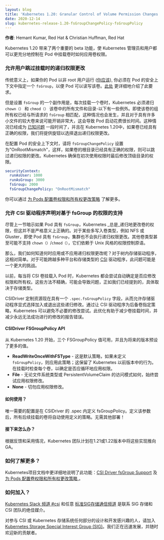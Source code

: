 ```yaml
--- 
layout: blog 
title: 'Kubernetes 1.20: Granular Control of Volume Permission Changes'
date: 2020-12-14 
slug: kubernetes-release-1.20-fsGroupChangePolicy-fsGroupPolicy
---
```


**作者**: Hemant Kumar, Red Hat & Christian Huffman, Red Hat

Kubernetes 1.20 带来了两个重要的 beta 功能，使 Kubernetes 管理员和用户都可以更充分地控制在 Pod 中挂载卷时如何应用卷权限。
<!--
--- 
layout: blog 
title: 'Kubernetes 1.20: Granular Control of Volume Permission Changes'
date: 2020-12-14 
slug: kubernetes-release-1.20-fsGroupChangePolicy-fsGroupPolicy
---

**Authors**: Hemant Kumar, Red Hat & Christian Huffman, Red Hat

Kubernetes 1.20 brings two important beta features, allowing Kubernetes admins and users alike to have more adequate control over how volume permissions are applied when a volume is mounted inside a Pod.
-->

<!--
### Allow users to skip recursive permission changes on mount
Traditionally if your pod is running as a non-root user ([which you should](https://twitter.com/thockin/status/1333892204490735617)), you must specify a `fsGroup` inside the pod’s security context so that the volume can be readable and writable by the Pod. This requirement is covered in more detail in [here](https://kubernetes.io/docs/tasks/configure-pod-container/security-context/).

But one side-effect of setting `fsGroup` is that, each time a volume is mounted, Kubernetes must recursively `chown()` and `chmod()` all the files and directories inside the volume - with a few exceptions noted below. This happens even if group ownership of the volume already matches the requested `fsGroup`, and can be pretty expensive for larger volumes with lots of small files, which causes pod startup to take a long time. This scenario has been a [known problem](https://github.com/kubernetes/kubernetes/issues/69699) for a while, and in Kubernetes 1.20 we are providing knobs to opt-out of recursive permission changes if the volume already has the correct permissions.

When configuring a pod’s security context, set `fsGroupChangePolicy` to "OnRootMismatch" so if the root of the volume already has the correct permissions, the recursive permission change can be skipped. Kubernetes ensures that permissions of the top-level directory are changed last the first time it applies permissions.
-->
### 允许用户跳过挂载时的递归权限更改
传统意义上，如果你的 Pod 以非 root 用户运行 ([你应该](https://twitter.com/thockin/status/1333892204490735617)), 你必须在 Pod 的安全上下文中指定一个 `fsGroup`，以便 Pod 可以读写该卷。[此处](https://kubernetes.io/docs/tasks/configure-pod-container/security-context/) 更详细地介绍了此要求。

但是设置 `fsGroup` 的一个副作用是，每次挂载一个卷时，Kubernetes 必须递归 `chown（）` 和 `chmod（）` 该卷中的所有文件和目录-以下有一些例外。即使该卷的组所有权已经与所请求的 `fsGroup` 相匹配，这种情况也会发生，并且对于具有许多小文件的较大卷来说可能开销非常大，这会导致 Pod 启动花费很长时间。这种情况已经成为 [已知问题](https://github.com/kubernetes/kubernetes/issues/69699) 一段时间了，并且在 Kubernetes 1.20中，如果卷已经具有正确的权限，我们将提供旋钮以选择退出递归权限更改。

在配置 Pod 的安全上下文时，请将 `fsGroupChangePolicy` 设置为"OnRootMismatch"，这样，如果卷的根目录已经具有正确的权限，则可以跳过递归权限的更改。Kubernetes 确保在初次使用权限时最后修改顶级目录的权限。

```yaml
securityContext:
  runAsUser: 1000
  runAsGroup: 3000
  fsGroup: 2000
  fsGroupChangePolicy: "OnRootMismatch"
```
<!--
You can learn more about this in [Configure volume permission and ownership change policy for Pods](https://kubernetes.io/docs/tasks/configure-pod-container/security-context/#configure-volume-permission-and-ownership-change-policy-for-pods).
-->
你可以通过 [为 Pods 配置卷权限和所有权更改策略](https://kubernetes.io/docs/tasks/configure-pod-container/security-context/#configure-volume-permission-and-ownership-change-policy-for-pods) 了解更多。

<!--
### Allow CSI Drivers to declare support for fsGroup based permissions

Although the previous section implied that Kubernetes _always_ recursively changes permissions of a volume if a Pod has a `fsGroup`, this is not strictly true. For certain multi-writer volume types, such as NFS or Gluster, the cluster doesn’t perform recursive permission changes even if the pod has a `fsGroup`. Other volume types may not even support `chown()`/`chmod()`, which rely on Unix-style permission control primitives. 

So how do we know when to apply recursive permission changes and when we shouldn't? For in-tree storage drivers, this was relatively simple. For [CSI](https://kubernetes-csi.github.io/docs/introduction.html#introduction) drivers that could span a multitude of platforms and storage types, this problem can be a bigger challenge.

Previously, whenever a CSI volume was mounted to a Pod, Kubernetes would attempt to automatically determine if the permissions and ownership should be modified. These methods were imprecise and could cause issues as we already mentioned, depending on the storage type.

The CSIDriver custom resource now has a `.spec.fsGroupPolicy` field, allowing storage drivers to explicitly opt in or out of these recursive modifications. By having the CSI driver specify a policy for the backing volumes, Kubernetes can avoid needless modification attempts. This optimization helps to reduce volume mount time and also cuts own reporting errors about modifications that would never succeed.
-->
### 允许 CSI 驱动程序声明对基于 fsGroup 的权限的支持

尽管上一节暗示如果 Pod 具有 `fsGroup`，Kubernetes _总是_递归地更改卷的权限，但这并不是严格意义上正确的。对于某些多写入卷类型，例如 NFS 或 Gluster，即使 Pod 具有 `fsGroup`，集群也不会执行递归权限更改。其他卷类型甚至可能不支持 `chown（）`/`chmod（）`，它们依赖于 Unix 风格的权限控制原语。

那么，我们如何知道何时应用或不应用递归权限更改呢？对于树内存储驱动程序，这相对简单。对于可能跨越多种平台和存储类型的 [CSI](https://kubernetes-csi.github.io/docs/introduction.html#introduction) 驱动程序，此问题可能是一个更大的挑战。

以前，每当将 CSI 卷挂载入 Pod 时，Kubernetes 都会尝试自动确定是否应修改权限和所有权。这些方法不精确，可能会导致问题，正如我们已经提到的，具体取决于存储类型。

CSIDriver 定制资源现在具有一个 `.spec.fsGroupPolicy` 字段，从而允许存储驱动程序显式选择加入或退出这些递归修改。通过让 CSI 驱动程序为后备卷指定策略，Kubernetes 可以避免不必要的修改尝试。此优化有助于减少卷挂载时间，并减少永远无法成功进行的修改的报告错误。

<!--
#### CSIDriver FSGroupPolicy API

Three FSGroupPolicy values are available as of Kubernetes 1.20, with more planned for future releases.

- **ReadWriteOnceWithFSType** - This is the default policy, applied if no `fsGroupPolicy` is defined; this preserves the behavior from previous Kubernetes releases. Each volume is examined at mount time to determine if permissions should be recursively applied.
- **File** - Always attempt to apply permission modifications, regardless of the filesystem type or PersistentVolumeClaim’s access mode.
- **None** - Never apply permission modifications.
-->
#### CSIDriver FSGroupPolicy API

从 Kubernetes 1.20 开始，三个 FSGroupPolicy 值可用，并且为将来的版本预设了更多的值。

- **ReadWriteOnceWithFSType** - 这是默认策略，如果未定义 `fsGroupPolicy`，则应用此策略；这保留了 Kubernetes 以前版本中的行为。在挂载时检查每个卷，以确定是否应循环地应用权限。
- **File** - 无论文件系统类型或 PersistentVolumeClaim 的访问模式如何，始终尝试应用权限修改。
- **None** - 切勿应用权限修改。

<!--
#### How do I use it?
The only configuration needed is defining `fsGroupPolicy` inside of the `.spec` for a CSIDriver. Once that element is defined, any subsequently mounted volumes will automatically use the defined policy. There’s no additional deployment required!
-->
#### 如何使用？
唯一需要的配置是在 CSIDriver 的 .spec 内定义 fsGroupPolicy。定义该参数后，所有后续挂载的卷将自动使用定义的策略。无需其他部署！

<!--
#### What’s next?

Depending on feedback and adoption, the Kubernetes team plans to push these implementations to GA in either 1.21 or 1.22. 
-->
#### 接下来怎么办？

根据反馈和采用情况，Kubernetes 团队计划在1.21或1.22版本中将这些实现推向 GA。

<!--
### How can I learn more?
This feature is explained in more detail in Kubernetes project documentation: [CSI Driver fsGroup Support](https://kubernetes-csi.github.io/docs/support-fsgroup.html) and [Configure volume permission and ownership change policy for Pods ](https://kubernetes.io/docs/tasks/configure-pod-container/security-context/#configure-volume-permission-and-ownership-change-policy-for-pods).
-->
### 如何了解更多？
Kubernetes项目文档中更详细地说明了此功能：[CSI Driver fsGroup Support](https://kubernetes-csi.github.io/docs/support-fsgroup.html) 及 [为 Pods 配置卷权限和所有权更改策略 ](https://kubernetes.io/docs/tasks/configure-pod-container/security-context/#configure-volume-permission-and-ownership-change-policy-for-pods)。

<!--
### How do I get involved?
The [Kubernetes Slack channel #csi](https://kubernetes.slack.com/messages/csi) and any of the [standard SIG Storage communication channels](https://github.com/kubernetes/community/blob/master/sig-storage/README.md#contact) are great mediums to reach out to the SIG Storage and the CSI team.

Those interested in getting involved with the design and development of CSI or any part of the Kubernetes Storage system, join the [Kubernetes Storage Special Interest Group (SIG)](https://github.com/kubernetes/community/tree/master/sig-storage). We’re rapidly growing and always welcome new contributors.
-->
### 如何加入？
[Kubernetes Slack 频道 #csi](https://kubernetes.slack.com/messages/csi) 和任意 [标准SIG存储通信频道](https://github.com/kubernetes/community/blob/master/sig-storage/README.md#contact) 是联系 SIG 存储和 CSI 团队的绝佳媒介。

对参与 CSI 或 Kubernetes 存储系统任何部分的设计和开发感兴趣的人，请加入 [Kubernetes Storage Special Interest Group (SIG)](https://github.com/kubernetes/community/tree/master/sig-storage)。我们正在迅速发展，并随时欢迎新的贡献者。
